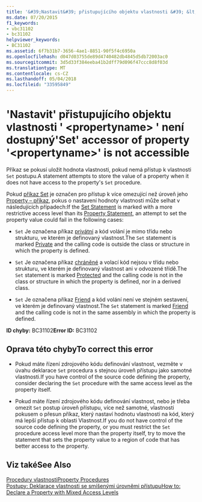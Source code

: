 ```yaml
---
title: '&#39;Nastavit&#39; přistupujícího objektu vlastnosti &#39; &lt;propertyname&gt; &#39; není dostupný'
ms.date: 07/20/2015
f1_keywords:
- vbc31102
- bc31102
helpviewer_keywords:
- BC31102
ms.assetid: 6f7b31b7-3656-4ae1-8851-90f5f4c6950a
ms.openlocfilehash: d047d03755de89d4740482db4845d5db72003ac0
ms.sourcegitcommit: 3d5d33f384eeba41b2dff79d096f47ccc8d8f03d
ms.translationtype: MT
ms.contentlocale: cs-CZ
ms.lasthandoff: 05/04/2018
ms.locfileid: "33595849"
---
```

# <a name="39set39-accessor-of-property-39ltpropertynamegt39-is-not-accessible"></a><span data-ttu-id="69ae6-102">&#39;Nastavit&#39; přistupujícího objektu vlastnosti &#39; &lt;propertyname&gt; &#39; není dostupný</span><span class="sxs-lookup"><span data-stu-id="69ae6-102">&#39;Set&#39; accessor of property &#39;&lt;propertyname&gt;&#39; is not accessible</span></span>
<span data-ttu-id="69ae6-103">Příkaz se pokusí uložit hodnota vlastnosti, pokud nemá přístup k vlastnosti `Set` postupu.</span><span class="sxs-lookup"><span data-stu-id="69ae6-103">A statement attempts to store the value of a property when it does not have access to the property's `Set` procedure.</span></span>  
  
 <span data-ttu-id="69ae6-104">Pokud [příkaz Set](../../../visual-basic/language-reference/statements/set-statement.md) je označen pro přístup k více omezující než úroveň jeho [Property – příkaz](../../../visual-basic/language-reference/statements/property-statement.md), pokus o nastavení hodnoty vlastnosti může selhat v následujících případech:</span><span class="sxs-lookup"><span data-stu-id="69ae6-104">If the [Set Statement](../../../visual-basic/language-reference/statements/set-statement.md) is marked with a more restrictive access level than its [Property Statement](../../../visual-basic/language-reference/statements/property-statement.md), an attempt to set the property value could fail in the following cases:</span></span>  
  
-   <span data-ttu-id="69ae6-105">`Set` Je označena příkaz [privátní](../../../visual-basic/language-reference/modifiers/private.md) a kód volání je mimo třídu nebo strukturu, ve kterém je definovaný vlastnost.</span><span class="sxs-lookup"><span data-stu-id="69ae6-105">The `Set` statement is marked [Private](../../../visual-basic/language-reference/modifiers/private.md) and the calling code is outside the class or structure in which the property is defined.</span></span>  
  
-   <span data-ttu-id="69ae6-106">`Set` Je označena příkaz [chráněné](../../../visual-basic/language-reference/modifiers/protected.md) a volací kód nejsou v třídu nebo strukturu, ve kterém je definovaný vlastnost ani v odvozené třídě.</span><span class="sxs-lookup"><span data-stu-id="69ae6-106">The `Set` statement is marked [Protected](../../../visual-basic/language-reference/modifiers/protected.md) and the calling code is not in the class or structure in which the property is defined, nor in a derived class.</span></span>  
  
-   <span data-ttu-id="69ae6-107">`Set` Je označena příkaz [Friend](../../../visual-basic/language-reference/modifiers/friend.md) a kód volání není ve stejném sestavení, ve kterém je definovaný vlastnost.</span><span class="sxs-lookup"><span data-stu-id="69ae6-107">The `Set` statement is marked [Friend](../../../visual-basic/language-reference/modifiers/friend.md) and the calling code is not in the same assembly in which the property is defined.</span></span>  
  
 <span data-ttu-id="69ae6-108">**ID chyby:** BC31102</span><span class="sxs-lookup"><span data-stu-id="69ae6-108">**Error ID:** BC31102</span></span>  
  
## <a name="to-correct-this-error"></a><span data-ttu-id="69ae6-109">Oprava této chyby</span><span class="sxs-lookup"><span data-stu-id="69ae6-109">To correct this error</span></span>  
  
-   <span data-ttu-id="69ae6-110">Pokud máte řízení zdrojového kódu definování vlastnost, vezměte v úvahu deklarace `Set` procedura s stejnou úroveň přístupu jako samotné vlastnosti.</span><span class="sxs-lookup"><span data-stu-id="69ae6-110">If you have control of the source code defining the property, consider declaring the `Set` procedure with the same access level as the property itself.</span></span>  
  
-   <span data-ttu-id="69ae6-111">Pokud máte řízení zdrojového kódu definování vlastnost, nebo je třeba omezit `Set` postup úroveň přístupu, více než samotné, vlastnosti pokusem o přesun příkaz, který nastaví hodnotu vlastnosti na kód, který má lepší přístup k oblasti Vlastnost.</span><span class="sxs-lookup"><span data-stu-id="69ae6-111">If you do not have control of the source code defining the property, or you must restrict the `Set` procedure access level more than the property itself, try to move the statement that sets the property value to a region of code that has better access to the property.</span></span>  
  
## <a name="see-also"></a><span data-ttu-id="69ae6-112">Viz také</span><span class="sxs-lookup"><span data-stu-id="69ae6-112">See Also</span></span>  
 [<span data-ttu-id="69ae6-113">Procedury vlastnosti</span><span class="sxs-lookup"><span data-stu-id="69ae6-113">Property Procedures</span></span>](../../../visual-basic/programming-guide/language-features/procedures/property-procedures.md)  
 [<span data-ttu-id="69ae6-114">Postupy: Deklarace vlastnosti se smíšenými úrovněmi přístupu</span><span class="sxs-lookup"><span data-stu-id="69ae6-114">How to: Declare a Property with Mixed Access Levels</span></span>](../../../visual-basic/programming-guide/language-features/procedures/how-to-declare-a-property-with-mixed-access-levels.md)
